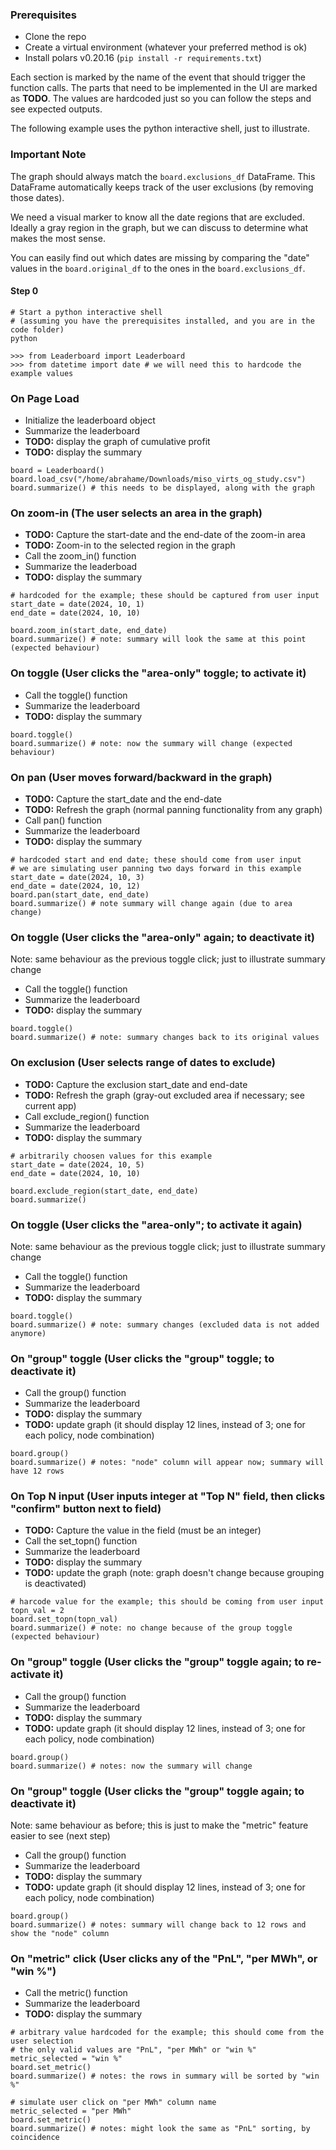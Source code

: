 ### Prerequisites
* Clone the repo
* Create a virtual environment (whatever your preferred method is ok)
* Install polars v0.20.16 (`pip install -r requirements.txt`)

Each section is marked by the name of the event that should trigger the function calls.
The parts that need to be implemented in the UI are marked as **TODO**. The values are hardcoded just so you can follow the steps and see expected outputs.

The following example uses the python interactive shell, just to illustrate.

### Important Note
The graph should always match the `board.exclusions_df` DataFrame. This DataFrame automatically keeps track of the user exclusions (by removing those dates).

We need a visual marker to know all the date regions that are excluded. Ideally a gray region in the graph, but we can discuss to determine what makes 
the most sense.

You can easily find out which dates are missing by comparing the "date" values in the `board.original_df` to the ones in the `board.exclusions_df`.

#### Step 0
```
# Start a python interactive shell
# (assuming you have the prerequisites installed, and you are in the code folder)
python

>>> from Leaderboard import Leaderboard
>>> from datetime import date # we will need this to hardcode the example values
```

### On Page Load

* Initialize the leaderboard object
* Summarize the leaderboard
* **TODO:** display the graph of cumulative profit
* **TODO:** display the summary
```
board = Leaderboard()
board.load_csv("/home/abrahame/Downloads/miso_virts_og_study.csv")
board.summarize() # this needs to be displayed, along with the graph
```

### On zoom-in (The user selects an area in the graph)
* **TODO:** Capture the start-date and the end-date of the zoom-in area
* **TODO:** Zoom-in to the selected region in the graph
* Call the zoom_in() function
* Summarize the leaderboad
* **TODO:** display the summary
```
# hardcoded for the example; these should be captured from user input
start_date = date(2024, 10, 1)
end_date = date(2024, 10, 10)

board.zoom_in(start_date, end_date)
board.summarize() # note: summary will look the same at this point (expected behaviour)
```

### On toggle (User clicks the "area-only" toggle; to activate it)
* Call the toggle() function
* Summarize the leaderboard
* **TODO:** display the summary
```
board.toggle()
board.summarize() # note: now the summary will change (expected behaviour)
```

### On pan (User moves forward/backward in the graph)
* **TODO:** Capture the start_date and the end-date
* **TODO:** Refresh the graph (normal panning functionality from any graph)
* Call pan() function
* Summarize the leaderboard
* **TODO:** display the summary
```
# hardcoded start and end date; these should come from user input
# we are simulating user panning two days forward in this example
start_date = date(2024, 10, 3)
end_date = date(2024, 10, 12)
board.pan(start_date, end_date)
board.summarize() # note summary will change again (due to area change)
```

### On toggle (User clicks the "area-only" again; to deactivate it)
Note: same behaviour as the previous toggle click; just to illustrate summary change
* Call the toggle() function
* Summarize the leaderboard
* **TODO:** display the summary
```
board.toggle()
board.summarize() # note: summary changes back to its original values
```

### On exclusion (User selects range of dates to exclude)
* **TODO:** Capture the exclusion start_date and end-date
* **TODO:** Refresh the graph (gray-out excluded area if necessary; see current app)
* Call exclude_region() function
* Summarize the leaderboard
* **TODO:** display the summary
```
# arbitrarily choosen values for this example
start_date = date(2024, 10, 5)
end_date = date(2024, 10, 10)

board.exclude_region(start_date, end_date)
board.summarize()
```

### On toggle (User clicks the "area-only"; to activate it again)
Note: same behaviour as the previous toggle click; just to illustrate summary change
* Call the toggle() function
* Summarize the leaderboard
* **TODO:** display the summary
```
board.toggle()
board.summarize() # note: summary changes (excluded data is not added anymore)
```

### On "group" toggle (User clicks the "group" toggle; to deactivate it)
* Call the group() function
* Summarize the leaderboard
* **TODO:** display the summary
* **TODO:** update graph (it should display 12 lines, instead of 3; one for each policy, node combination)
```
board.group()
board.summarize() # notes: "node" column will appear now; summary will have 12 rows
```

### On Top N input (User inputs integer at "Top N" field, then clicks "confirm" button next to field)
* **TODO:** Capture the value in the field (must be an integer)
* Call the set_topn() function
* Summarize the leaderboard
* **TODO:** display the summary
* **TODO:** update the graph (note: graph doesn't change because grouping is deactivated)
```
# harcode value for the example; this should be coming from user input
topn_val = 2
board.set_topn(topn_val)
board.summarize() # note: no change because of the group toggle (expected behaviour)
```

### On "group" toggle (User clicks the "group" toggle again; to re-activate it)
* Call the group() function
* Summarize the leaderboard
* **TODO:** display the summary
* **TODO:** update graph (it should display 12 lines, instead of 3; one for each policy, node combination)
```
board.group()
board.summarize() # notes: now the summary will change
```

### On "group" toggle (User clicks the "group" toggle again; to deactivate it)
Note: same behaviour as before; this is just to make the "metric" feature easier to see (next step)
* Call the group() function
* Summarize the leaderboard
* **TODO:** display the summary
* **TODO:** update graph (it should display 12 lines, instead of 3; one for each policy, node combination)
```
board.group()
board.summarize() # notes: summary will change back to 12 rows and show the "node" column
```

### On "metric" click (User clicks any of the "PnL", "per MWh", or "win %")
* Call the metric() function
* Summarize the leaderboard
* **TODO:** display the summary
```
# arbitrary value hardcoded for the example; this should come from the user selection
# the only valid values are "PnL", "per MWh" or "win %"
metric_selected = "win %"
board.set_metric()
board.summarize() # notes: the rows in summary will be sorted by "win %"

# simulate user click on "per MWh" column name
metric_selected = "per MWh"
board.set_metric()
board.summarize() # notes: might look the same as "PnL" sorting, by coincidence
```
